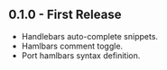 ## 0.1.0 - First Release
* Handlebars auto-complete snippets.
* Hamlbars comment toggle.
* Port hamlbars syntax definition.
